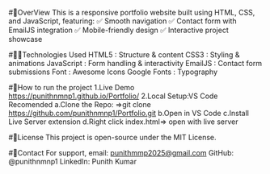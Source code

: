 #📌OverView
This is a responsive portfolio website built using HTML, CSS, and JavaScript, featuring:
✅ Smooth navigation
✅ Contact form with EmailJS integration
✅ Mobile-friendly design
✅ Interactive project showcase

#👨‍💻Technologies Used
HTML5        :  Structure & content
CSS3         :  Styling & animations
JavaScript   :	Form handling & interactivity
EmailJS	     :  Contact form submissions
Font         :  Awesome	Icons
Google Fonts :	Typography

#🚀How to run the project
1.Live Demo
https://punithnmnp1.github.io/Portfolio/
2.Local Setup:VS Code Recomended
 a.Clone the Repo:
   =>git clone https://github.com/punithnmnp1/Portfolio.git
 b.Open in VS Code
 c.Install Live Server extension
 d.Right click index.html=> open with live server

 #📜License
 This project is open-source under the MIT License.

 #📩Contact
 For support, email: punithmmp2025@gmail.com
  GitHub: @punithnmnp1
  LinkedIn: Punith Kumar
